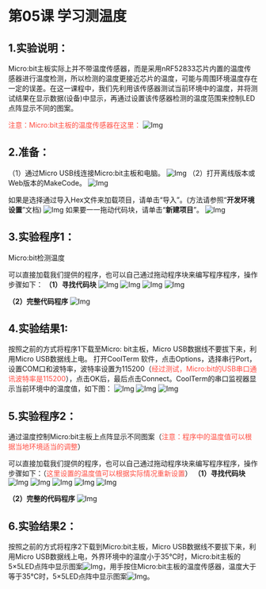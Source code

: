 # 第05课 学习测温度

## 1.实验说明：                                                                               
Micro:bit主板实际上并不带温度传感器，而是采用nRF52833芯片内置的温度传感器进行温度检测，所以检测的温度更接近芯片的温度，可能与周围环境温度存在一定的误差。在这一课程中，我们先利用该传感器测试当前环境中的温度，并将测试结果在显示数据(设备)中显示，再通过设置该传感器检测的温度范围来控制LED点阵显示不同的图案。

<span style="color: rgb(255, 76, 65);">注意：Micro:bit主板的温度传感器在这里：</span>
![Img](./media/img-20230324151954.png)

## 2.准备：                                                                                    
（1）通过Micro USB线连接Micro:bit主板和电脑。
![Img](./media/img-20230324143645.png)
（2）打开离线版本或Web版本的MakeCode。 
![Img](./media/img-20230417133819.png)

如果是选择通过导入Hex文件来加载项目，请单击“导入”。(方法请参照“**开发环境设置**”文档) 
![Img](./media/img-20230417133846.png)
如果要一一拖动代码块，请单击“**新建项目**”。
![Img](./media/img-20230417133911.png)

## 3.实验程序1：                                                                              
Micro:bit检测温度

可以直接加载我们提供的程序，也可以自己通过拖动程序块来编写程序程序，操作步骤如下：
**（1）寻找代码块**
![Img](./media/img-20230417141032.png)
![Img](./media/img-20230417141126.png)
![Img](./media/img-20230417141213.png)
![Img](./media/img-20230417135353.png)

**（2）完整代码程序**
![Img](./media/img-20230417141310.png)

## 4.实验结果1:                                                                                  
按照之前的方式将程序1下载至Micro: bit主板，Micro USB数据线不要拔下来，利用Micro USB数据线上电。
打开CoolTerm 软件，点击Options，选择串行Port，设置COM口和波特率，波特率设置为115200（<span style="color: rgb(255, 76, 65);">经过测试，Micro:bit的USB串口通讯波特率是115200</span>），点击OK后，最后点击Connect。CoolTerm的串口监视器显示当前环境中的温度值，如下图：
![Img](./media/img-20230324152608.png)
![Img](./media/img-20230324152631.png)
![Img](./media/img-20230324152636.png)

## 5.实验程序2：                                                                               
通过温度控制Micro:bit主板上点阵显示不同图案（<span style="color: rgb(255, 76, 65);">注意：程序中的温度值可以根据当地环境适当的调整</span>）

可以直接加载我们提供的程序，也可以自己通过拖动程序块来编写程序程序，操作步骤如下：（<span style="color: rgb(255, 76, 65);">这里设置的温度值可以根据实际情况重新设置</span>）
**（1）寻找代码块**
![Img](./media/img-20230417135305.png)
![Img](./media/img-20230417141457.png)
![Img](./media/img-20230417134857.png)
![Img](./media/img-20230324144227.png)
![Img](./media/img-20230417141213.png)

**（2）完整的代码程序**
![Img](./media/img-20230417141605.png)

## 6.实验结果2：                                                                                
按照之前的方式将程序2下载到Micro:bit主板，Micro USB数据线不要拔下来，利用Micro USB数据线上电，外界环境中的温度小于35℃时，Micro:bit主板的5×5LED点阵中显示图案![Img](./media/img-20230324153310.png)，用手按住Micro:bit主板的温度传感器，温度大于等于35℃时，5×5LED点阵中显示图案![Img](./media/img-20230324153316.png)。
